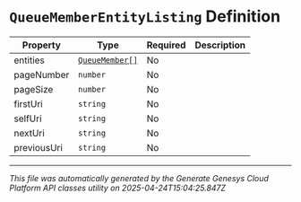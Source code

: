 # `QueueMemberEntityListing` Definition

| Property | Type | Required | Description |
|----------|------|----------|-------------|
| entities | [`QueueMember[]`](queuemember-definition.md) | No |  |
| pageNumber | `number` | No |  |
| pageSize | `number` | No |  |
| firstUri | `string` | No |  |
| selfUri | `string` | No |  |
| nextUri | `string` | No |  |
| previousUri | `string` | No |  |

---

*This file was automatically generated by the Generate Genesys Cloud Platform API classes utility on 2025-04-24T15:04:25.847Z*